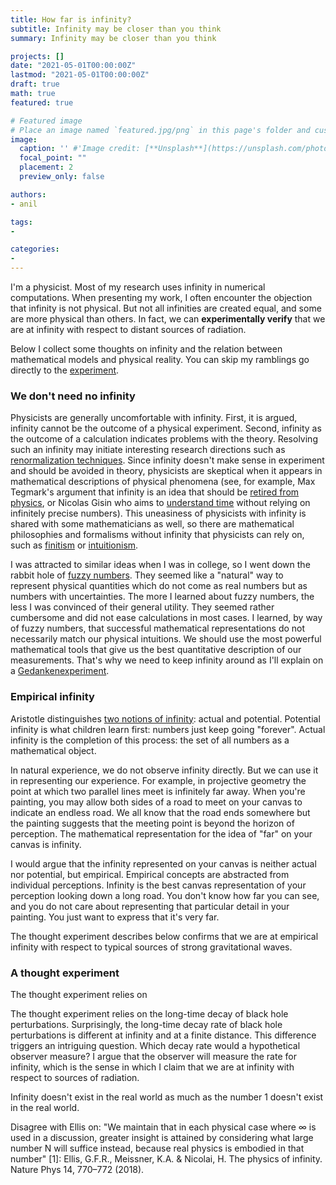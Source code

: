 ```yaml
---
title: How far is infinity?
subtitle: Infinity may be closer than you think
summary: Infinity may be closer than you think

projects: []
date: "2021-05-01T00:00:00Z"
lastmod: "2021-05-01T00:00:00Z"
draft: true
math: true
featured: true

# Featured image
# Place an image named `featured.jpg/png` in this page's folder and customize its options here.
image:
  caption: '' #'Image credit: [**Unsplash**](https://unsplash.com/photos/CpkOjOcXdUY)'
  focal_point: ""
  placement: 2
  preview_only: false

authors:
- anil

tags:
- 

categories:
- 
---
```


I'm a physicist. Most of my research uses infinity in numerical computations. When presenting my work, I often encounter the objection that infinity is not physical. But not all infinities are created equal, and some are more physical than others. In fact, we can **experimentally verify** that we are at infinity with respect to distant sources of radiation.

Below I collect some thoughts on infinity and the relation between mathematical models and physical reality. You can skip my ramblings go directly to the [experiment](#a-thought-experiment).

### We don't need no infinity

Physicists are generally uncomfortable with infinity. First, it is argued, infinity cannot be the outcome of a physical experiment. Second, infinity as the outcome of a calculation indicates problems with the theory. Resolving such an infinity may initiate interesting research directions such as [renormalization techniques](https://en.wikipedia.org/wiki/Renormalization). Since infinity doesn't make sense in experiment and should be avoided in theory, physicists are skeptical when it appears in mathematical descriptions of physical phenomena (see, for example, Max Tegmark's argument that infinity is an idea that should be [retired from physics](https://www.edge.org/response-detail/25344), or Nicolas Gisin who aims to [understand time](https://www.quantamagazine.org/does-time-really-flow-new-clues-come-from-a-century-old-approach-to-math-20200407/) without relying on infinitely precise numbers). This uneasiness of physicists with infinity is shared with some mathematicians as well, so there are mathematical philosophies and formalisms without infinity that physicists can rely on, such as [finitism](https://en.wikipedia.org/wiki/Finitism) or [intuitionism](https://en.wikipedia.org/wiki/Intuitionism).

I was attracted to similar ideas when I was in college, so I went down the rabbit hole of [fuzzy numbers](https://en.wikipedia.org/wiki/Fuzzy_number). They seemed like a "natural" way to represent physical quantities which do not come as real numbers but as numbers with uncertainties. The more I learned about fuzzy numbers, the less I was convinced of their general utility. They seemed rather cumbersome and did not ease calculations in most cases. I learned, by way of fuzzy numbers, that successful mathematical representations do not necessarily match our physical intuitions. We should use the most powerful mathematical tools that give us the best quantitative description of our measurements. That's why we need to keep infinity around as I'll explain on a [Gedankenexperiment](#a-thought-experiment).

### Empirical infinity
Aristotle distinguishes [two notions of infinity](https://en.wikipedia.org/wiki/Actual_infinity): actual and potential. Potential infinity is what children learn first: numbers just keep going "forever". Actual infinity is the completion of this process: the set of all numbers as a mathematical object.

In natural experience, we do not observe infinity directly. But we can use it in representing our experience. For example, in projective geometry the point at which two parallel lines meet is infinitely far away. When you're painting, you may allow both sides of a road to meet on your canvas to indicate an endless road. We all know that the road ends somewhere but the painting suggests that the meeting point is beyond the horizon of perception. The mathematical representation for the idea of "far" on your canvas is infinity. 

I would argue that the infinity represented on your canvas is neither actual nor potential, but empirical. Empirical concepts are abstracted from individual perceptions. Infinity is the best canvas representation of your perception looking down a long road. You don't know how far you can see, and you do not care about representing that particular detail in your painting. You just want to express that it's very far. 

The thought experiment describes below confirms that we are at empirical infinity with respect to typical sources of strong gravitational waves.

### A thought experiment


The thought experiment relies on 

The thought experiment relies on the long-time decay of black hole perturbations. Surprisingly, the long-time decay rate of black hole perturbations is different at infinity and at a finite distance. This difference triggers an intriguing question. Which decay rate would a hypothetical observer measure? I argue that the observer will measure the rate for infinity, which is the sense in which I claim that we are at infinity with respect to sources of radiation.




Infinity doesn't exist in the real world as much as the number 1 doesn't exist in the real world.



Disagree with Ellis on: "We maintain that in each physical case where ∞ is used in a discussion, greater insight is attained by considering what large number N will suffice instead, because real physics is embodied in that number"
[1]: Ellis, G.F.R., Meissner, K.A. & Nicolai, H. The physics of infinity. Nature Phys 14, 770–772 (2018). 